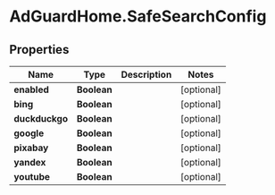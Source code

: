 # AdGuardHome.SafeSearchConfig

## Properties

Name | Type | Description | Notes
------------ | ------------- | ------------- | -------------
**enabled** | **Boolean** |  | [optional] 
**bing** | **Boolean** |  | [optional] 
**duckduckgo** | **Boolean** |  | [optional] 
**google** | **Boolean** |  | [optional] 
**pixabay** | **Boolean** |  | [optional] 
**yandex** | **Boolean** |  | [optional] 
**youtube** | **Boolean** |  | [optional] 


